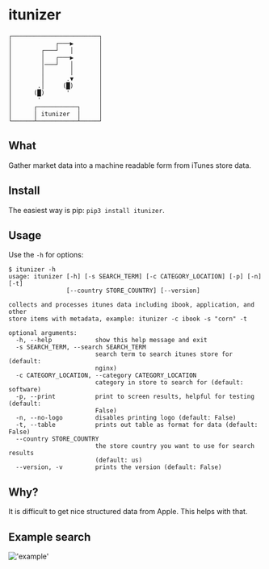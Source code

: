 # itunizer

<pre><code>┌────────────────────────┐
│            ┌───▶       │
│        ┌───┘   │       │
│        │   ┌───▶       │
│        │───┘   │       │
│        │       │       │
│        │      .▼       │
│       .│     (█)       │
│      (█)      '        │
│       '                │
│      ┌───────────┐     │
│      │ itunizer  │     │
└──────┴───────────┴─────┘</code></pre>

## What

Gather market data into a machine readable form from iTunes store data. 

## Install

The easiest way is pip: `pip3 install itunizer`. 

## Usage

Use the `-h` for options:   

```
$ itunizer -h
usage: itunizer [-h] [-s SEARCH_TERM] [-c CATEGORY_LOCATION] [-p] [-n] [-t]
                [--country STORE_COUNTRY] [--version]

collects and processes itunes data including ibook, application, and other
store items with metadata, example: itunizer -c ibook -s "corn" -t

optional arguments:
  -h, --help            show this help message and exit
  -s SEARCH_TERM, --search SEARCH_TERM
                        search term to search itunes store for (default:
                        nginx)
  -c CATEGORY_LOCATION, --category CATEGORY_LOCATION
                        category in store to search for (default: software)
  -p, --print           print to screen results, helpful for testing (default:
                        False)
  -n, --no-logo         disables printing logo (default: False)
  -t, --table           prints out table as format for data (default: False)
  --country STORE_COUNTRY
                        the store country you want to use for search results
                        (default: us)
  --version, -v         prints the version (default: False)
  ```

## Why?

It is difficult to get nice structured data from Apple. This helps with that.

## Example search

!['example'](https://user-images.githubusercontent.com/616585/35492868-5dcf0e90-047d-11e8-974f-0dd7a0f33311.png)

